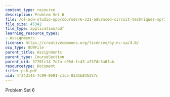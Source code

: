```yaml
---
content_type: resource
description: Problem Set 6
file: /ol-ocw-studio-app/courses/6-331-advanced-circuit-techniques-spring-2002/4f24d1457c990591c1ca0331b845357c_ps6.pdf
file_size: 45342
file_type: application/pdf
learning_resource_types:
- Assignments
license: https://creativecommons.org/licenses/by-nc-sa/4.0/
ocw_type: OCWFile
parent_title: Assignments
parent_type: CourseSection
parent_uid: 3770fc14-7e7a-c95d-fc43-a737dc3a8fab
resourcetype: Document
title: ps6.pdf
uid: 4f24d145-7c99-0591-c1ca-0331b845357c
---
```

Problem Set 6